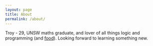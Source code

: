 ```yaml
---
layout: page
title: About
permalink: /about/
---
```


Troy - 29, UNSW maths graduate, and lover of all things logic and programming (and [food]). 
Looking forward to learning something new.

[food]: http://www.whiteboyeats.com.au
